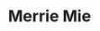 ---
address: Kanaalstraat 59
title: Merrie Mie
city: Oost-Souburg
zip: 4388 BK
country: Netherlands
lat: 51.464038
lng: 3.599289
phone: 0118 441243
email: info@merriemie.nl
url: 
---